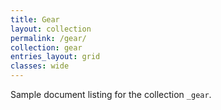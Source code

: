```yaml
---
title: Gear
layout: collection
permalink: /gear/
collection: gear
entries_layout: grid
classes: wide
---
```


Sample document listing for the collection `_gear`.
